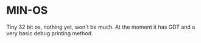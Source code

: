 # MIN-OS
Tiny 32 bit os, nothing yet, won't be much.
At the moment it has GDT and a very basic debug printing method.